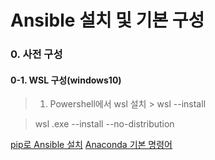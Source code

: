 # Ansible 설치 및 기본 구성

### 0. 사전 구성
#### 0-1. WSL 구성(windows10)
> 1) Powershell에서 wsl 설치
>    \> wsl --install

> wsl .exe --install --no-distribution

[pip로 Ansible 설치](https://www.tutorialspoint.com/how-to-install-and-configure-ansible-on-windows)
[Anaconda 기본 명령어](https://firstws.tistory.com/55)



